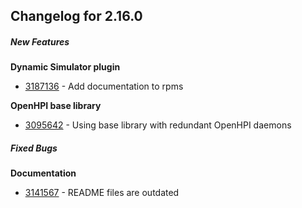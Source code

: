 ﻿
## Changelog for 2.16.0

##### New Features

**Dynamic Simulator plugin**

-   [3187136](http://sourceforge.net/tracker/?func=detail&aid=3187136&group_id=71730&atid=532254)  - Add documentation to rpms
    

**OpenHPI base library**

-   [3095642](http://sourceforge.net/tracker/?func=detail&aid=3095642&group_id=71730&atid=532254)  - Using base library with redundant OpenHPI daemons
    

##### Fixed Bugs

**Documentation**

-   [3141567](http://sourceforge.net/tracker/?func=detail&aid=3141567&group_id=71730&atid=532251)  - README files are outdated
